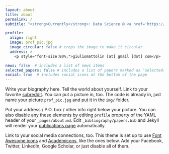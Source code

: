 ```yaml
---
layout: about
title: about
permalink: /
subtitle: "<strong>Currently</strong>: Data Science @ <a href='https://www.unitn.it/en'>University of Trento</a> | ML Intern @ <a href='https://global.abb/group/en'>ABB</a> • <strong>Previously</strong>: Research Intern @ <a href='https://www.fbk.eu/en'>FBK</a>"

profile:
  align: right
  image: prof_pic.jpg
  image_circular: false # crops the image to make it circular
  address: >
    <p style="font-size:80%;">giuliomattolin [at] gmail [dot] com</p>

news: false  # includes a list of news items
selected_papers: false # includes a list of papers marked as "selected={true}"
social: true  # includes social icons at the bottom of the page
---
```


Write your biography here. Tell the world about yourself. Link to your favorite [subreddit](http://reddit.com). You can put a picture in, too. The code is already in, just name your picture `prof_pic.jpg` and put it in the `img/` folder.

Put your address / P.O. box / other info right below your picture. You can also disable any these elements by editing `profile` property of the YAML header of your `_pages/about.md`. Edit `_bibliography/papers.bib` and Jekyll will render your [publications page](/al-folio/publications/) automatically.

Link to your social media connections, too. This theme is set up to use [Font Awesome icons](http://fortawesome.github.io/Font-Awesome/) and [Academicons](https://jpswalsh.github.io/academicons/), like the ones below. Add your Facebook, Twitter, LinkedIn, Google Scholar, or just disable all of them.
